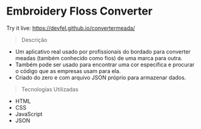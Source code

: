 # Embroidery Floss Converter

Try it live: https://devfel.github.io/convertermeada/

> Descrição

- Um aplicativo real usado por profissionais do bordado para converter meadas (também conhecido como fios) de uma marca para outra.
- Também pode ser usado para encontrar uma cor específica e procurar o código que as empresas usam para ela.
- Criado do zero e com arquivo JSON próprio para armazenar dados.

> Tecnologias Utilizadas

- HTML
- CSS
- JavaScript
- JSON
